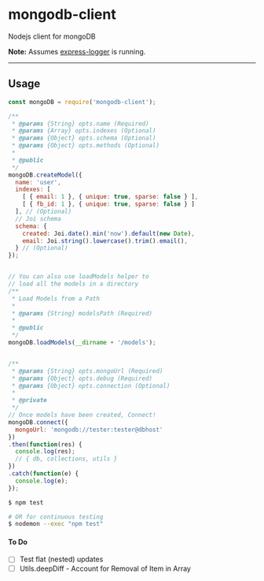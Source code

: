 # mongodb-client
Nodejs client for mongoDB

__Note:__ Assumes [express-logger](https://github.com/launchunit/express-logger) is running.

----

## Usage

```js
const mongoDB = require('mongodb-client');

/**
 * @params {String} opts.name (Required)
 * @params {Array} opts.indexes (Optional)
 * @params {Object} opts.schema (Optional)
 * @params {Object} opts.methods (Optional)
 *
 * @public
 */
mongoDB.createModel({
  name: 'user',
  indexes: [
    [ { email: 1 }, { unique: true, sparse: false } ],
    [ { fb_id: 1 }, { unique: true, sparse: false } ]
  ], // (Optional)
  // Joi schema
  schema: {
    created: Joi.date().min('now').default(new Date),
    email: Joi.string().lowercase().trim().email(),
  } // (Optional)
});


// You can also use loadModels helper to
// load all the models in a directory
/**
 * Load Models from a Path
 *
 * @params {String} modelsPath (Required)
 *
 * @public
 */
mongoDB.loadModels(__dirname + '/models');


/**
 * @params {String} opts.mongoUrl (Required)
 * @params {Object} opts.debug (Required)
 * @params {Object} opts.connection (Optional)
 *
 * @private
 */
// Once models have been created, Connect!
mongoDB.connect({
  mongoUrl: 'mongodb://tester:tester@dbhost'
})
.then(function(res) {
  console.log(res);
  // { db, collections, utils }
})
.catch(function(e) {
  console.log(e);
});
```



```bash
$ npm test

# OR for continuous testing
$ nodemon --exec "npm test"
```

#### To Do
- [ ] Test flat (nested) updates
- [ ] Utils.deepDiff - Account for Removal of Item in Array
